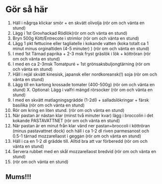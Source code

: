 # Gör så här

1. Häll i någrqa klickar smör + en skvätt olivolja (rör om och vänta en stund)
2. Lägg i 1st Grovhackad Rödlök(rör om och vänta en stund)
3. Bryn 500g Kött/Entrecote i strimlor (rör om och vänta en stund)
4. Lägg 1 pkt fettucine eller tagliatelle i kokande vatten (koka totalt ca 1 minut minus orginaltiden (4-5 minuter) ) (rör om och vänta en stund)
5. I med 1st Tärnad paprika + 2-3 msk fryst gräslök i lök + köttröran (rör om och vänta en stund)
6. I med en ca 2-3msk Tomatpuré + 1st grönsaksbuljongtärning (rör om och vänta en stund)
7. Håll i rejäl skvätt kinesisk, japansk eller nordkoreansk(!) soja (rör om och vänta en stund)
8. Lägg till en kartong krossade tomater (400-500g) (rör om och vänta en stund)
X. Optional: Lägg i valfri mängd rörsocker (rör om och vänta en stund)
9. I med en skvätt matlagningsgrädde (1-2dl) + salladslökringar + färsk basilika (rör om och vänta en stund)
10. Rör om kring en liten stund. (rör om och vänta en stund)
11. När pastan är nästan klar (minst två minuter kvar) lägg i broccolin i det kokande PASTAVATTNET (rör om och vänta en stund)
12. När pastan är en minut från klar vänd ner pastan+broccoli i köttröran (minus pastavattnet dock) och häll i ca 1-2 dl riven parmesanost och 0.5-1 tärnad mozzarellaost i geggan (rör om och vänta en stund)
13. Häll i ca en 1-2 dl grädde till. Alltid bra att var förberedd (rör om och vänta en stund)
13. Servera rubbet med en skål mozzarellaost bredvid (rör om och vänta en stund)
14. (rör om och vänta en stund)

## Mums!!!
